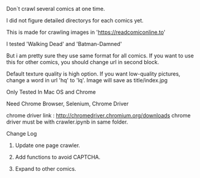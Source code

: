 Don`t crawl several comics at one time.

I did not figure detailed directorys for each comics yet.


This is made for crawling images in 'https://readcomiconline.to'

I tested 'Walking Dead' and 'Batman-Damned'

But i am pretty sure they use same format for all comics.
If you want to use this for other comics, you should change url in second block.

Default texture quality is high option.
If you want low-quality pictures, change a word in url 'hq' to 'lq'.
Image will save as title/index.jpg

Only Tested In Mac OS and Chrome

Need Chrome Browser, Selenium, Chrome Driver

chrome driver link : http://chromedriver.chromium.org/downloads
chrome driver must be with crawler.ipynb in same folder.


Change Log

1. Update one page crawler.

2. Add functions to avoid CAPTCHA.

3. Expand to other comics.

